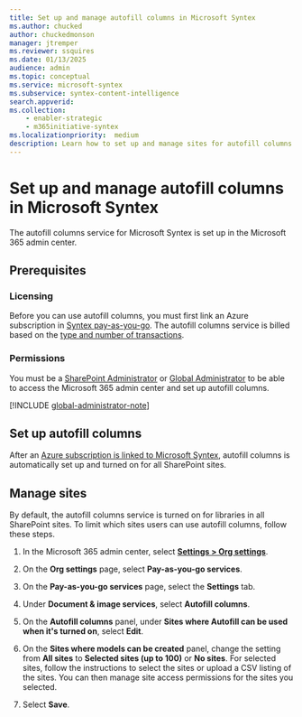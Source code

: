 ```yaml
---
title: Set up and manage autofill columns in Microsoft Syntex
ms.author: chucked
author: chuckedmonson
manager: jtremper
ms.reviewer: ssquires
ms.date: 01/13/2025
audience: admin
ms.topic: conceptual
ms.service: microsoft-syntex
ms.subservice: syntex-content-intelligence
search.appverid: 
ms.collection: 
    - enabler-strategic
    - m365initiative-syntex
ms.localizationpriority:  medium
description: Learn how to set up and manage sites for autofill columns in SharePoint.
---
```


# Set up and manage autofill columns in Microsoft Syntex

The autofill columns service for Microsoft Syntex is set up in the Microsoft 365 admin center.

## Prerequisites

### Licensing

Before you can use autofill columns, you must first link an Azure subscription in [Syntex pay-as-you-go](syntex-azure-billing.md). The autofill columns service is billed based on the [type and number of transactions](syntex-pay-as-you-go-services.md).

### Permissions

You must be a [SharePoint Administrator](/entra/identity/role-based-access-control/permissions-reference#sharepoint-administrator) or [Global Administrator](/entra/identity/role-based-access-control/permissions-reference#global-administrator) to be able to access the Microsoft 365 admin center and set up autofill columns.

[!INCLUDE [global-administrator-note](../includes/global-administrator-note.md)]  

## Set up autofill columns

After an [Azure subscription is linked to Microsoft Syntex](syntex-azure-billing.md), autofill columns is automatically set up and turned on for all SharePoint sites.

## Manage sites

By default, the autofill columns service is turned on for libraries in all SharePoint sites. To limit which sites users can use autofill columns, follow these steps.

1. In the Microsoft 365 admin center, select <a href="https://go.microsoft.com/fwlink/p/?linkid=2171997" target="_blank">**Settings > Org settings**</a>.

2. On the **Org settings** page, select **Pay-as-you-go services**.

3. On the **Pay-as-you-go services** page, select the **Settings** tab.

4. Under **Document & image services**, select **Autofill columns**.

5. On the **Autofill columns** panel, under **Sites where Autofill can be used when it's turned on**, select **Edit**.

6. On the **Sites where models can be created** panel, change the setting from **All sites** to **Selected sites (up to 100)** or **No sites**. For selected sites, follow the instructions to select the sites or upload a CSV listing of the sites. You can then manage site access permissions for the sites you selected.

7. Select **Save**.
